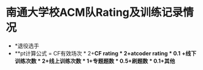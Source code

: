 # 南通大学校ACM队Rating及训练记录情况

- \*退役选手
- **pt计算公式 = CF有效场次 * 2+**CF rating * 2+atcoder rating * 0.1** **+线下训练次数 * 2+线上训练次数 * 1+专题题数 * 0.5+刷题数 * 0.1+其他**
